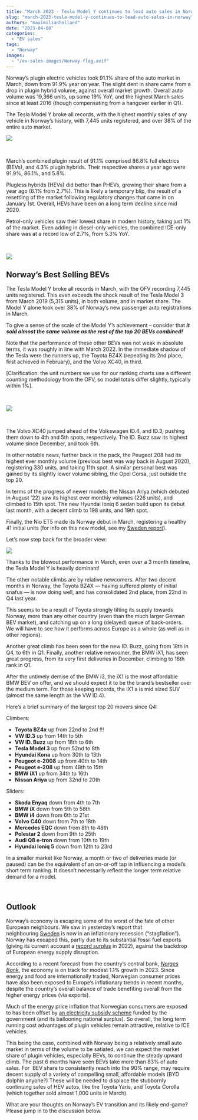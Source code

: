 ```yaml
---
title: "March 2023 - Tesla Model Y continues to lead auto sales in Norway"
slug: "march-2023-tesla-model-y-continues-to-lead-auto-sales-in-norway"
authors: "maximilianholland"
date: "2023-04-08"
categories:
  - "EV sales"
tags:
  - "Norway"
images:
  - "/ev-sales-images/Norway-flag.avif"
---
```


Norway’s plugin electric vehicles took 91.1% share of the auto market in March, down from 91.9% year on year. The slight dent in share came from a drop in plugin hybrid volume, against overall market growth. Overall auto volume was 19,366 units, up some 19% YoY, and the highest March sales since at least 2016 (though compensating from a hangover earlier in Q1).

The Tesla Model Y broke all records, with the highest monthly sales of any vehicle in Norway’s history, with 7,445 units registered, and over 38% of the entire auto market.

![](ev-sales-images/2023-03-Norway-Passenger-Auto-Registrations.avif)

 

March’s combined plugin result of 91.1% comprised 86.8% full electrics (BEVs), and 4.3% plugin hybrids. Their respective shares a year ago were 91.9%, 86.1%, and 5.8%.

Plugless hybrids (HEVs) did better than PHEVs, growing their share from a year ago (6.1% from 2.7%). This is likely a temporary blip, the result of a resettling of the market following regulatory changes that came in on January 1st. Overall, HEVs have been on a long term decline since mid 2020.

Petrol-only vehicles saw their lowest share in modern history, taking just 1% of the market. Even adding in diesel-only vehicles, the combined ICE-only share was at a record low of 2.7%, from 5.3% YoY.

 

![](ev-sales-images/2023-03-Norway-Monthly-Powertrain-Market-Share.avif)

## Norway’s Best Selling BEVs

The Tesla Model Y broke all records in March, with the OFV recording 7,445 units registered. This even exceeds the shock result of the Tesla Model 3 from March 2019 (5,315 units), in both volume, and in market share. The Model Y alone took over 38% of Norway’s new passenger auto registrations in March.

To give a sense of the scale of the Model Y’s achievement – consider that **_it sold almost the same volume as the rest of the top 20 BEVs combined!_**

Note that the performance of these other BEVs was not weak in absolute terms, it was roughly in line with March 2022. In the immediate shadow of the Tesla were the runners up, the Toyota BZ4X (repeating its 2nd place, first achieved in February), and the Volvo XC40, in third.

\[Clarification: the unit numbers we use for our ranking charts use a different counting methodology from the OFV, so model totals differ slightly, typically within 1%\].

 

![](ev-sales-images/2023-03-Norway-BEVs.avif)

 

The Volvo XC40 jumped ahead of the Volkswagen ID.4, and ID.3, pushing them down to 4th and 5th spots, respectively. The ID. Buzz saw its highest volume since December, and took 6th.

In other notable news, further back in the pack, the Peugeot 208 had its highest ever monthly volume (previous best was way back in August 2020), registering 330 units, and taking 11th spot. A similar personal best was gained by its slightly lower volume sibling, the Opel Corsa, just outside the top 20.

In terms of the progress of newer models: the Nissan Ariya (which debuted in August ’22) saw its highest ever monthly volumes (226 units), and climbed to 15th spot. The new Hyundai Ioniq 6 sedan build upon its debut last month, with a decent climb to 198 units, and 19th spot.

Finally, the Nio ET5 made its Norway debut in March, registering a healthy 41 initial units (for info on this new model, see my [Sweden report](/2023/04/07/march-2023-tesla-model-y-strengthens-its-position-in-sweden/)).

Let’s now step back for the broader view:

![](ev-sales-images/2023-03-Norway-BEVs-Trailing-Qtr.avif)

Thanks to the blowout performance in March, even over a 3 month timeline, the Tesla Model Y is heavily dominant!

The other notable climbs are by relative newcomers. After two decent months in Norway, the Toyota BZ4X — having suffered plenty of initial snafus — is now doing well, and has consolidated 2nd place, from 22nd in Q4 last year.

This seems to be a result of Toyota strongly tilting its supply towards Norway, more than any other country (even than the much larger German BEV market), and catching up on a long (delayed) queue of back-orders. We will have to see how it performs across Europe as a whole (as well as in other regions).

Another great climb has been seen for the new ID. Buzz, going from 18th in Q4, to 6th in Q1. Finally, another relative newcomer, the BMW iX1, has seen great progress, from its very first deliveries in December, climbing to 16th rank in Q1.

After the untimely demise of the BMW i3, the iX1 is the most affordable BMW BEV on offer, and we should expect it to be the brand’s bestseller over the medium term. For those keeping records, the iX1 a is mid sized SUV (almost the same length as the VW ID.4).

Here’s a brief summary of the largest top 20 movers since Q4:

Climbers:

- **Toyota BZ4x** up from 22nd to 2nd !!!
- **VW ID.3** up from 14th to 5th
- **VW ID. Buzz** up from 18th to 6th
- **Tesla Model 3** up from 52nd to 8th
- **Hyundai Kona** up from 30th to 13th
- **Peugeot e-2008** up from 40th to 14th
- **Peugeot e-208** up from 48th to 15th
- **BMW iX1** up from 34th to 16th
- **Nissan Ariya** up from 32nd to 20th

Sliders:

- **Skoda Enyaq** down from 4th to 7th
- **BMW iX** down from 5th to 58th
- **BMW i4** down from 6th to 21st
- **Volvo C40** down from 7th to 18th
- **Mercedes EQC** down from 8th to 48th
- **Polestar 2** down from 9th to 25th
- **Audi Q8 e-tron** down from 10th to 19th
- **Hyundai Ioniq 5** down from 12th to 23rd

In a smaller market like Norway, a month or two of deliveries made (or paused) can be the equivalent of an on-or-off tap in influencing a model’s short term ranking. It doesn’t necessarily reflect the longer term relative demand for a model.

 

## Outlook

Norway’s economy is escaping some of the worst of the fate of other European neighbours. We saw in yesterday’s report that neighbouring [Sweden](/2023/04/07/march-2023-tesla-model-y-strengthens-its-position-in-sweden/) is now in an inflationary recession (“stagflation”). Norway has escaped this, partly due to its substantial fossil fuel exports (giving its current account a [record surplus](https://www.dbrsmorningstar.com/research/412175/dbrs-morningstar-confirms-the-kingdom-of-norway-at-aaa-stable-trend) in 2022), against the backdrop of European energy supply disruption.

According to a recent forecast from the country’s central bank, [_Norges Bank_](https://www.dbrsmorningstar.com/research/412175/dbrs-morningstar-confirms-the-kingdom-of-norway-at-aaa-stable-trend), the economy is on track for modest 1.1% growth in 2023. Since energy and food are internationally traded, Norwegian consumer prices have also been exposed to Europe’s inflationary trends in recent months, despite the country’s overall balance of trade benefiting overall from the higher energy prices (via exports).

Much of the energy price inflation that Norwegian consumers are exposed to has been offset by [an electricity subsidy scheme](https://www.thelocal.no/20230210/food-and-energy-prices-drive-unexpectedly-high-norwegian-inflation-figures) funded by the government (and its ballooning national surplus). So overall, the long term running cost advantages of plugin vehicles remain attractive, relative to ICE vehicles.

This being the case, combined with Norway being a relatively small auto market in terms of the volume to be satiated, we can expect the market share of plugin vehicles, especially BEVs, to continue the steady upward climb. The past 6 months have seen BEVs take more than 83% of auto sales. For  BEV share to consistently reach into the 90% range, may require decent supply of a variety of compelling small, affordable models (BYD dolphin anyone?) These will be needed to displace the stubbornly continuing sales of HEV autos, like the Toyota Yaris, and Toyota Corolla (which together sold almost 1,000 units in March).

What are your thoughts on Norway’s EV transition and its likely end-game? Please jump in to the discussion below.
